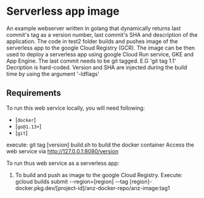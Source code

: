 # Serverless app image
An example webserver written in golang that dynamically returns last commit's tag as a version number, last commit's SHA and description of the application. The code in test2 folder builds and pushes image of the serverless app to the google Cloud Registry (GCR). The image can be then used to deploy a serverless app using google Cloud Run service, GKE and App Engine.
The last commit needs to be git tagged. E.G 'git tag 1.1'
Decription is hard-coded. Version and SHA are injected during the build time by using the argument '-ldflags'

## Requirements
To run this web service locally, you will need following:
- [`docker`]
- [`go@1.13+`]
- [`git`]

execute: 
git tag [version]
build.sh to build the docker container
Access the web service via 
http://127.0.0.1:8080/version

To run thus web service as a serverless app:

1. To build and push as image to the google Cloud Registry.
Execute:
gcloud builds submit --region=[region] --tag [region]-docker.pkg.dev/[project-id]/anz-docker-repo/anz-image:tag1


